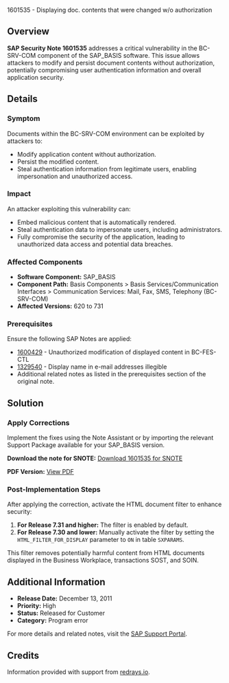 1601535 - Displaying doc. contents that were changed w/o authorization

## Overview

**SAP Security Note 1601535** addresses a critical vulnerability in the BC-SRV-COM component of the SAP_BASIS software. This issue allows attackers to modify and persist document contents without authorization, potentially compromising user authentication information and overall application security.

## Details

### Symptom
Documents within the BC-SRV-COM environment can be exploited by attackers to:
- Modify application content without authorization.
- Persist the modified content.
- Steal authentication information from legitimate users, enabling impersonation and unauthorized access.

### Impact
An attacker exploiting this vulnerability can:
- Embed malicious content that is automatically rendered.
- Steal authentication data to impersonate users, including administrators.
- Fully compromise the security of the application, leading to unauthorized data access and potential data breaches.

### Affected Components
- **Software Component:** SAP_BASIS
- **Component Path:** Basis Components > Basis Services/Communication Interfaces > Communication Services: Mail, Fax, SMS, Telephony (BC-SRV-COM)
- **Affected Versions:** 620 to 731

### Prerequisites
Ensure the following SAP Notes are applied:
- [1600429](https://me.sap.com/notes/1600429) - Unauthorized modification of displayed content in BC-FES-CTL
- [1329540](https://me.sap.com/notes/1329540) - Display name in e-mail addresses illegible
- Additional related notes as listed in the prerequisites section of the original note.

## Solution

### Apply Corrections
Implement the fixes using the Note Assistant or by importing the relevant Support Package available for your SAP_BASIS version.

**Download the note for SNOTE:**
[Download 1601535 for SNOTE](https://notesdownloads.sap.com/note/0040000009508232017)

**PDF Version:**
[View PDF](https://userapps.support.sap.com/sap/support/sfm/notes/print/0001601535?language=en-US&token=026466ECF8C0BC2ACF30709ECF8D5703)

### Post-Implementation Steps
After applying the correction, activate the HTML document filter to enhance security:
1. **For Release 7.31 and higher:** The filter is enabled by default.
2. **For Release 7.30 and lower:** Manually activate the filter by setting the `HTML_FILTER_FOR_DISPLAY` parameter to `ON` in table `SXPARAMS`.

This filter removes potentially harmful content from HTML documents displayed in the Business Workplace, transactions SOST, and SOIN.

## Additional Information

- **Release Date:** December 13, 2011
- **Priority:** High
- **Status:** Released for Customer
- **Category:** Program error

For more details and related notes, visit the [SAP Support Portal](https://me.sap.com/notes/1601535).

## Credits

Information provided with support from [redrays.io](https://redrays.io).